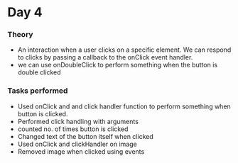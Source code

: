 # Day 4

### Theory

- An interaction when a user clicks on a specific element. We can respond to clicks by passing a callback to the onClick event handler.
- we can use onDoubleClick to perform something when the button is double clicked

### Tasks performed

- Used onClick and and click handler function to perform something when button is clicked.
- Performed click handling with arguments
- counted no. of times button is clicked
- Changed text of the button itself when clicked
- Used onClick and clickHandler on image
- Removed image when clicked using events
